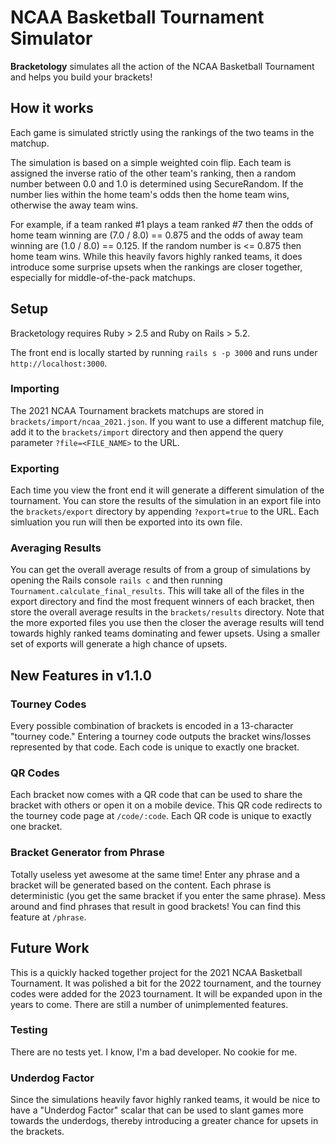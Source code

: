 # NCAA Basketball Tournament Simulator

**Bracketology** simulates all the action of the NCAA Basketball Tournament and helps you build your brackets!

## How it works

Each game is simulated strictly using the rankings of the two teams in the matchup.

The simulation is based on a simple weighted coin flip. Each team is assigned the inverse ratio
of the other team's ranking, then a random number between 0.0 and 1.0 is determined using SecureRandom.
If the number lies within the home team's odds then the home team wins, otherwise the away team wins.

For example, if a team ranked #1 plays a team ranked #7 then the odds of home team winning are
(7.0 / 8.0) == 0.875 and the odds of away team winning are (1.0 / 8.0) == 0.125. If the random number
is <= 0.875 then home team wins. While this heavily favors highly ranked teams, it does introduce
some surprise upsets when the rankings are closer together, especially for middle-of-the-pack matchups.

## Setup

Bracketology requires Ruby > 2.5 and Ruby on Rails > 5.2.

The front end is locally started by running `rails s -p 3000` and runs under `http://localhost:3000`.

### Importing

The 2021 NCAA Tournament brackets matchups are stored in `brackets/import/ncaa_2021.json`. If you want to
use a different matchup file, add it to the `brackets/import` directory and then append the query parameter
`?file=<FILE_NAME>` to the URL.

### Exporting

Each time you view the front end it will generate a different simulation of the tournament. You can store
the results of the simulation in an export file into the `brackets/export` directory by appending
`?export=true` to the URL. Each simluation you run will then be exported into its own file.

### Averaging Results

You can get the overall average results of from a group of simulations by opening the Rails console `rails c`
and then running `Tournament.calculate_final_results`. This will take all of the files in the export
directory and find the most frequent winners of each bracket, then store the overall average results in
the `brackets/results` directory. Note that the more exported files you use then the closer the average
results will tend towards highly ranked teams dominating and fewer upsets. Using a smaller set of exports
will generate a high chance of upsets.

## New Features in v1.1.0

### Tourney Codes
Every possible combination of brackets is encoded in a 13-character "tourney code." Entering a tourney
code outputs the bracket wins/losses represented by that code. Each code is unique to exactly one
bracket.

### QR Codes
Each bracket now comes with a QR code that can be used to share the bracket with others or open
it on a mobile device. This QR code redirects to the tourney code page at `/code/:code`. Each QR code
is unique to exactly one bracket.

### Bracket Generator from Phrase

Totally useless yet awesome at the same time! Enter any phrase and a bracket will be generated based
on the content. Each phrase is deterministic (you get the same bracket if you enter the same phrase).
Mess around and find phrases that result in good brackets! You can find this feature at `/phrase`.

## Future Work

This is a quickly hacked together project for the 2021 NCAA Basketball Tournament. It was polished a
bit for the 2022 tournament, and the tourney codes were added for the 2023 tournament. It will be
expanded upon in the years to come. There are still a number of unimplemented features.

### Testing

There are no tests yet. I know, I'm a bad developer. No cookie for me.

### Underdog Factor

Since the simulations heavily favor highly ranked teams, it would be nice to have a "Underdog Factor"
scalar that can be used to slant games more towards the underdogs, thereby introducing a greater chance
for upsets in the brackets.
